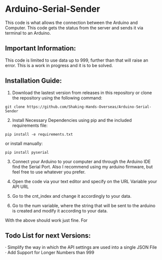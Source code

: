 # Arduino-Serial-Sender
This code is what allows the connection between the Arduino and Computer. This code gets the status from the server and sends it via terminal to an Arduino.

## Important Information:

This code is limited to use data up to 999, further than that will raise an error. This is a work in progress and it is to be solved.

## Installation Guide:
1. Download the lastest version from releases in this repository or clone the repository using the following command:
```
git clone https://github.com/Shaking-Hands-Overseas/Arduino-Serial-Sender
```
2. Install Necessary Dependencies using pip and the included requirements file:
```
pip install -e requirements.txt
```
or install manually:
```
pip install pyserial
```
3. Connect your Arduino to your computer and through the Arduino IDE find the Serial Port.
Also I recommend using my arduino firmware, but feel free to use whatever you prefer.

4. Open the code via your text editor and specify on the URL Variable your API URL

5. Go to the cnt_index and change it accordingly to your data.

6. Go to the num variable, where the string that will be sent to the arduino is created and modify it according to your data.

With the above should work just fine. For

## Todo List for next Versions:
· Simplify the way in which the API settings are used into a single JSON File
· Add Support for Longer Numbers than 999
